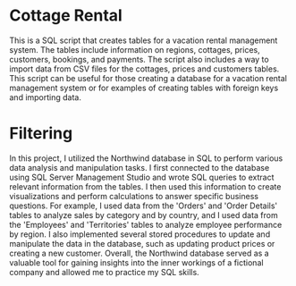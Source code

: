 # Cottage Rental
This is a SQL script that creates tables for a vacation rental management system. The tables include information on regions, cottages, prices, customers, bookings, and payments. The script also includes a way to import data from CSV files for the cottages, prices and customers tables. This script can be useful for those creating a database for a vacation rental management system or for examples of creating tables with foreign keys and importing data.

# Filtering
In this project, I utilized the Northwind database in SQL to perform various data analysis and manipulation tasks. I first connected to the database using SQL Server Management Studio and wrote SQL queries to extract relevant information from the tables. I then used this information to create visualizations and perform calculations to answer specific business questions. For example, I used data from the 'Orders' and 'Order Details' tables to analyze sales by category and by country, and I used data from the 'Employees' and 'Territories' tables to analyze employee performance by region. I also implemented several stored procedures to update and manipulate the data in the database, such as updating product prices or creating a new customer. Overall, the Northwind database served as a valuable tool for gaining insights into the inner workings of a fictional company and allowed me to practice my SQL skills.
